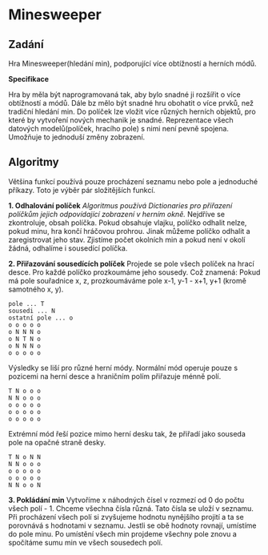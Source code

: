 Minesweeper
==========

Zadání
--------
Hra Minesweeper(hledání min), podporující více obtížností a herních módů.

**Specifikace**

Hra by měla být naprogramovaná tak, aby bylo snadné ji rozšířit o více obtížností a módů.
Dále bz mělo být snadné hru obohatit o více prvků, než tradiční hledání min.
Do políček lze vložit více různých herních objektů, pro které by vytvoření nových mechanik je snadné.
Reprezentace všech datových modelů(políček, hracího pole) s nimi není pevně spojena. Umožňuje to jednoduší změny zobrazení.

Algoritmy
------
Většina funkcí používá pouze procházení seznamu nebo pole a jednoduché příkazy.
Toto je výběr pár složitějších funkcí.

**1. Odhalování políček**
*Algoritmus používá Dictionaries pro přiřazení políčkům jejich odpovídající zobrazení v herním okně.*
Nejdříve se zkontroluje, obsah políčka.
Pokud obsahuje vlajku, políčko odhalit nelze, pokud minu, hra končí hráčovou prohrou.
Jinak můžeme políčko odhalit a zaregistrovat jeho stav.
Zjistíme počet okolních min a pokud není v okolí žádná, odhalíme i sousedící políčka.

**2. Přiřazování sousedících políček**
Projede se pole všech políček na hrací desce.
Pro každé políčko prozkoumáme jeho sousedy. Což znamená:
Pokud má pole souřadnice x, z, prozkoumáváme pole x-1, y-1 - x+1, y+1 (kromě samotného x, y).
```
pole ... T
sousedi ... N
ostatní pole ... o
o o o o o
o N N N o
o N T N o
o N N N o
o o o o o
```
Výsledky se liší pro různé herní módy.
Normální mód operuje pouze s pozicemi na herní desce a hraničním polím přiřazuje ménně polí.
```
T N o o o
N N o o o
o o o o o
o o o o o
o o o o o
```
Extrémní mód řeší pozice mimo herní desku tak, že přiřadí jako souseda pole na opačné straně desky.
```
T N o N N
N N o o o
o o o o o
o o o o o
N N o o N
```

**3. Pokládání min**
Vytvoříme x náhodných čísel v rozmezí od 0 do počtu všech polí - 1. Chceme všechna čísla různá.
Tato čísla se uloží v seznamu.
Při procházení všech polí si zvyšujeme hodnotu nynějšího projití a ta se porovnává s hodnotami v seznamu.
Jestli se obě hodnoty rovnají, umístíme do pole minu.
Po umístění všech min projdeme všechny pole znovu a spočítáme sumu min ve všech sousedech polí.
